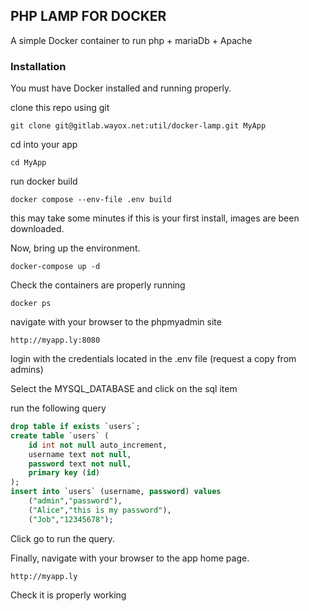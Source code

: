 ## PHP LAMP FOR DOCKER
A simple Docker container to run php + mariaDb + Apache

### Installation

You must have Docker installed and running properly.

clone this repo using git

`git clone git@gitlab.wayox.net:util/docker-lamp.git MyApp`

cd into your app

`cd MyApp`

run docker build

`docker compose --env-file .env build`

this may take some minutes if this is your first install, images are been downloaded.

Now, bring up the environment.

`docker-compose up -d`

Check the containers are properly running

`docker ps`

navigate with your browser to the phpmyadmin site

`http://myapp.ly:8080`

login with the credentials located in the .env file (request a copy from admins)

Select the MYSQL_DATABASE and click on the sql item

run the following query

```sql
drop table if exists `users`;
create table `users` (
    id int not null auto_increment,
    username text not null,
    password text not null,
    primary key (id)
);
insert into `users` (username, password) values
    ("admin","password"),
    ("Alice","this is my password"),
    ("Job","12345678");
```

Click go to run the query.

Finally, navigate with your browser to the app home page.

`http://myapp.ly`

Check it is properly working
